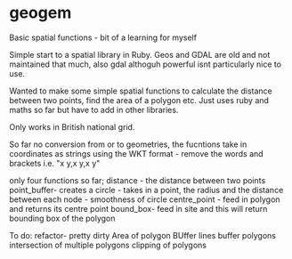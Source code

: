 # geogem
Basic spatial functions - bit of a learning for myself


Simple start to a spatial library in Ruby. Geos and GDAL are old and not maintained that much, also gdal althoguh powerful isnt particularly nice to use.

Wanted to make some simple spatial functions to calculate the distance between two points, find the area of a polygon etc. Just uses ruby and maths so far but have to add in other libraries.

Only works in British national grid. 

So far no conversion from or to geometries, the fucntions take in coordinates as strings using the WKT format - remove the words and brackets i.e. "x y,x y,x y" 

only four functions so far;
distance - the distance between two points
point_buffer- creates a circle - takes in a point, the radius and the distance between each node - smoothness of circle
centre_point - feed in polygon and returns its centre point
bound_box- feed in site and this will return bounding box of the polygon


To do:
refactor- pretty dirty
Area of polygon
BUffer lines
buffer polygons
intersection of multiple polygons
clipping of polygons
